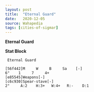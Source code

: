 ```yaml
---
layout: post
title:  "Eternal Guard"
date:   2020-12-05
source: Wahapedia
tags: [cities-of-sigmar]
---
```


**Eternal Guard**

**Stat Block**
```
 Eternal Guard
```

```
[56f442]M     W     B     Sa    [-]
6"    1     7     4+    
[e85545]Weapons[-]
[c6c930]Spear-stave[-]
2"     A:2    H:3+   W:4+   R:-    D:1   
```


